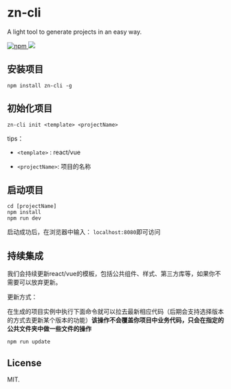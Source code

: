 # zn-cli

A light tool to generate projects in an easy way.

<p align="left">
  <a href="https://www.npmjs.com/package/zn-cli">
  	<img alt="npm" src="https://img.shields.io/npm/v/zn-cli.svg">
  </a>
<a href="https://github.com/ZnFrontEnd/zn-cli/master/LICENSE">
  <img src="https://img.shields.io/cocoapods/l/Kingfisher.svg?style=flat"></a>
</p>

  

## 安装项目

```nginx
npm install zn-cli -g
```

## 初始化项目

```nginx
zn-cli init <template> <projectName>
```

tips：

* `<template>` : react/vue

* `<projectName>`: 项目的名称

## 启动项目

```
cd [projectName]
npm install
npm run dev
```

启动成功后，在浏览器中输入： `localhost:8080`即可访问

## 持续集成

我们会持续更新react/vue的模板，包括公共组件、样式、第三方库等，如果你不需要可以放弃更新。

更新方式：

在生成的项目实例中执行下面命令就可以拉去最新相应代码（后期会支持选择版本的方式去更新某个版本的功能）**该操作不会覆盖你项目中业务代码，只会在指定的公共文件夹中做一些文件的操作**

```
npm run update
```

## License

MIT.

